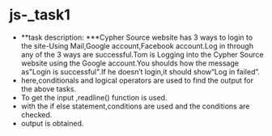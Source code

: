 # js-_task1
* **task description:
  ***Cypher Source website has 3 ways to login to the site-Using Mail,Google account,Facebook account.Log in through any of the 3 ways are successful.Tom is Logging into the Cypher Source website using the Google account.You shoulds how the message as"Login is successful".If he doesn’t login,it should show“Log in failed”.
* here,conditionals and logical operators are used to find the output for the above tasks.
* To get the input ,readline() function is used.
* with the if else statement,conditions are used and the conditions are checked.
* output is obtained.
